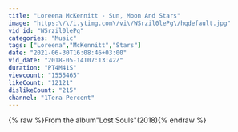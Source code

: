 ```yaml
---
title: "Loreena McKennitt - Sun, Moon And Stars"
image: "https:\/\/i.ytimg.com\/vi\/WSrzil0lePg\/hqdefault.jpg"
vid_id: "WSrzil0lePg"
categories: "Music"
tags: ["Loreena","McKennitt","Stars"]
date: "2021-06-30T16:08:46+03:00"
vid_date: "2018-05-14T07:13:42Z"
duration: "PT4M41S"
viewcount: "1555465"
likeCount: "12121"
dislikeCount: "215"
channel: "1Tera Percent"
---
```

{% raw %}From the album&quot;Lost Souls&quot;(2018){% endraw %}
